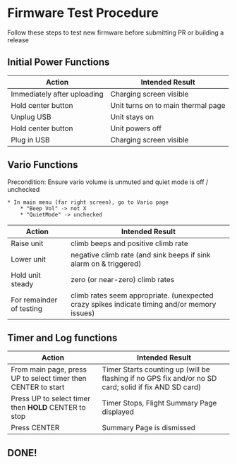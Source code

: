 # Firmware Test Procedure
Follow these steps to test new firmware before submitting PR or building a release

## Initial Power Functions

| Action | Intended Result |
|------|-------|
|Immediately after uploading| Charging screen visible |
|Hold center button|Unit turns on to main thermal page|
|Unplug USB| Unit stays on|
|Hold center button|Unit powers off|
|Plug in USB|Charging screen visible|

## Vario Functions
Precondition: Ensure vario volume is unmuted and quiet mode is off / unchecked

    * In main menu (far right screen), go to Vario page
        * "Beep Vol" -> not X
        * "QuietMode" -> unchecked

| Action | Intended Result |
|------|-------|
|Raise unit| climb beeps and positive climb rate|
|Lower unit| negative climb rate (and sink beeps if sink alarm on & triggered)|
|Hold unit steady| zero (or near-zero) climb rates|
|For remainder of testing| climb rates seem appropriate. (unexpected crazy spikes indicate timing and/or memory issues)|

## Timer and Log functions
| Action | Intended Result |
|------|-------|
|From main page, press UP to select timer then CENTER to start|Timer Starts counting up (will be flashing if no GPS fix and/or no SD card; solid if fix AND SD card)|
|Press UP to select timer then **HOLD** CENTER to stop|Timer Stops, Flight Summary Page displayed|
|Press CENTER|Summary Page is dismissed|

## DONE!